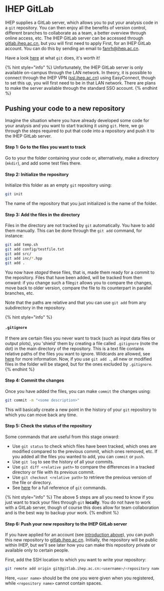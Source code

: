 # IHEP GitLab

IHEP supplies a GitLab server, which allows you to put your analysis code in a `git` repository. You can then enjoy all the benefits of version control, different branches to collaborate as a team, a better overview through online access, etc. The IHEP GitLab server can be accessed through [gitlab.ihep.ac.cn](http://gitlab.ihep.ac.cn/), but you will first need to apply First, for an IHEP GitLab account. You can do this by sending an email to [fanrh@ihep.ac.cn](mailto:fanrh@ihep.ac.cn).

Have a look [here](https://guides.github.com/introduction/git-handbook/) at what `git` does, it's worth it!

{% hint style="info" %}
Unfortunately, the IHEP GitLab server is only available on-campus through the LAN network. In theory, it is possible to connect through the IHEP VPN \([ssl.ihep.ac.cn](http://ssl.ihep.ac.cn)\) using EasyConnect, though to set this up, you will first need to be in that LAN network. There are plans to make the server available through the standard SSO account.
{% endhint %}

## Pushing your code to a new repository

Imagine the situation where you have already developed some code for your analysis and you want to start tracking it using `git`. Here, we go through the steps required to put that code into a repository and push it to the IHEP GitLab server.

#### Step 1: Go to the files you want to track

Go to your the folder containing your code or, alternatively, make a directory \(`mkdir`\), and add some test files there.

#### Step 2: Initialize the repository

Initialize this folder as an empty `git` repository using:

```bash
git init
```

The name of the repository that you just initialized is the name of the folder.

#### Step 3: Add the files in the directory

Files in the directory are not tracked by `git` automatically. You have to add them manually. This can be done through the `git add` command, for instance:

```bash
git add temp.sh
git add config/testfile.txt
git add src/
git add inc/*.hpp
git add .
```

You now have _staged_ these files, that is, made them ready for a commit to the repository. Files that have been added, will be tracked from then onward: if you change such a file`git` allows you to compare the changes, move back to older version, compare the file to its counterpart in parallel branches, etc.

Note that the paths are relative and that you can use `git add` from any subdirectory in the repository.

{% hint style="info" %}
#### `.gitignore`

If there are certain files you never want to track \(such as input data files or output plots\), you 'shield' them by creating a file called `.gitignore` \(note the dot\) in the main directory of the repository. This is a text file contains relative paths of the files you want to ignore. Wildcards are allowed, see [here](https://help.github.com/en/articles/ignoring-files) for more information. Now, if you use `git add .`, all new or modified files in the folder will be staged, but for the ones excluded by `.gitignore`.
{% endhint %}

#### Step 4: Commit the changes

Once you have added the files, you can make `commit` the changes using:

```bash
git commit -m "<some description>"
```

This will basically create a new point in the history of your `git` repository to which you can move back any time.

#### Step 5: Check the status of the repository

Some commands that are useful from this stage onward:

* Use `git status` to check which files have been tracked, which ones are modified compared to the previous commit, which ones removed, etc. If you added all the files you wanted to add, you can `commit` or `push`.
* Use `git log` to see the history of all your commits.
* Use `git diff <relative path>` to compare the differences in a tracked directory or file with its previous commit.
* Use `git checkout <relative path>` to retrieve the previous version of the file or directory.
* See [here](https://git-scm.com/docs) for a full reference of `git` commands.

{% hint style="info" %}
The above 5 steps are all you need to know if you just want to track your files through `git` **locally**. You do not have to work with a GitLab server, though of course this does allow for team collaboration and is the best way to backup your work.
{% endhint %}

#### Step 6: Push your new repository to the IHEP GitLab server

If you have applied for an account \(see [introduction above](ihep-gitlab.md)\), you can push this new repository to [gitlab.ihep.ac.cn](http://gitlab.ihep.ac.cn/). Initially, the repository will be public within IHEP, but we'll see later how you can make this repository private or available only to certain people.

First, add the SSH location to which you want to write your repository:

```bash
git remote add origin git@gitlab.ihep.ac.cn:<username>/<repository name>
```

Here, `<user name>` should be the one you were given when you registered, while `<repository name>` cannot contain spaces.

